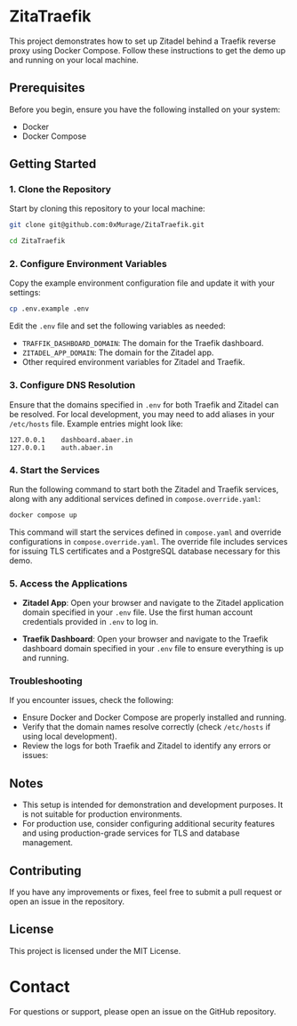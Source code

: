 # ZitaTraefik

This project demonstrates how to set up Zitadel behind a Traefik reverse proxy using Docker Compose.
Follow these instructions to get the demo up and running on your local machine.

## Prerequisites

Before you begin, ensure you have the following installed on your system:
- Docker
- Docker Compose

## Getting Started

### 1. Clone the Repository

Start by cloning this repository to your local machine:
```sh
git clone git@github.com:0xMurage/ZitaTraefik.git

cd ZitaTraefik
```

### 2. Configure Environment Variables

Copy the example environment configuration file and update it with your settings:
```sh
cp .env.example .env
```

Edit the `.env` file and set the following variables as needed:
- `TRAFFIK_DASHBOARD_DOMAIN`: The domain for the Traefik dashboard.
- `ZITADEL_APP_DOMAIN`: The domain for the Zitadel app.
- Other required environment variables for Zitadel and Traefik.

### 3. Configure DNS Resolution

Ensure that the domains specified in `.env` for both Traefik and Zitadel can be resolved.
For local development, you may need to add aliases in your `/etc/hosts` file. Example entries might look like:
```
127.0.0.1    dashboard.abaer.in
127.0.0.1    auth.abaer.in
```

### 4. Start the Services

Run the following command to start both the Zitadel and Traefik services, along with any additional services defined in `compose.override.yaml`:
```sh
docker compose up
```

This command will start the services defined in `compose.yaml` and override configurations in `compose.override.yaml`.
The override file includes services for issuing TLS certificates and a PostgreSQL database necessary for this demo.

### 5. Access the Applications

- **Zitadel App**: Open your browser and navigate to the Zitadel application domain specified in your `.env` file. Use the first human account credentials provided in `.env` to log in.

- **Traefik Dashboard**: Open your browser and navigate to the Traefik dashboard domain specified in your `.env` file to ensure everything is up and running.

### Troubleshooting

If you encounter issues, check the following:
- Ensure Docker and Docker Compose are properly installed and running.
- Verify that the domain names resolve correctly (check `/etc/hosts` if using local development).
- Review the logs for both Traefik and Zitadel to identify any errors or issues:


## Notes

- This setup is intended for demonstration and development purposes. It is not suitable for production environments.
- For production use, consider configuring additional security features and using production-grade services for TLS and database management.

## Contributing

If you have any improvements or fixes, feel free to submit a pull request or open an issue in the repository.

## License

This project is licensed under the MIT License. 

# Contact
For questions or support, please open an issue on the GitHub repository.

